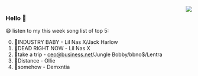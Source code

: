 <img align="right"  src="https://github-readme-stats.vercel.app/api/top-langs/?username=kvnZero" />

### Hello 👋

😄 listen to my this week song list of top 5:

0. 🌈INDUSTRY BABY - Lil Nas X/Jack Harlow
1. 🌈DEAD RIGHT NOW - Lil Nas X
2. 🌈take a trip - ceo@business.net/Jungle Bobby/bbno$/Lentra
3. 🌈Distance - Ollie
4. 🌈somehow - Demxntia

